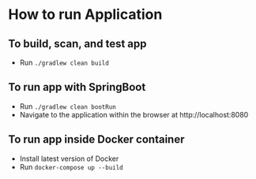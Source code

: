 # How to run Application

## To build, scan, and test app
* Run `./gradlew clean build`

## To run app with SpringBoot
* Run `./gradlew clean bootRun`
* Navigate to the application within the browser at http://localhost:8080

## To run app inside Docker container
* Install latest version of Docker
* Run `docker-compose up --build`
